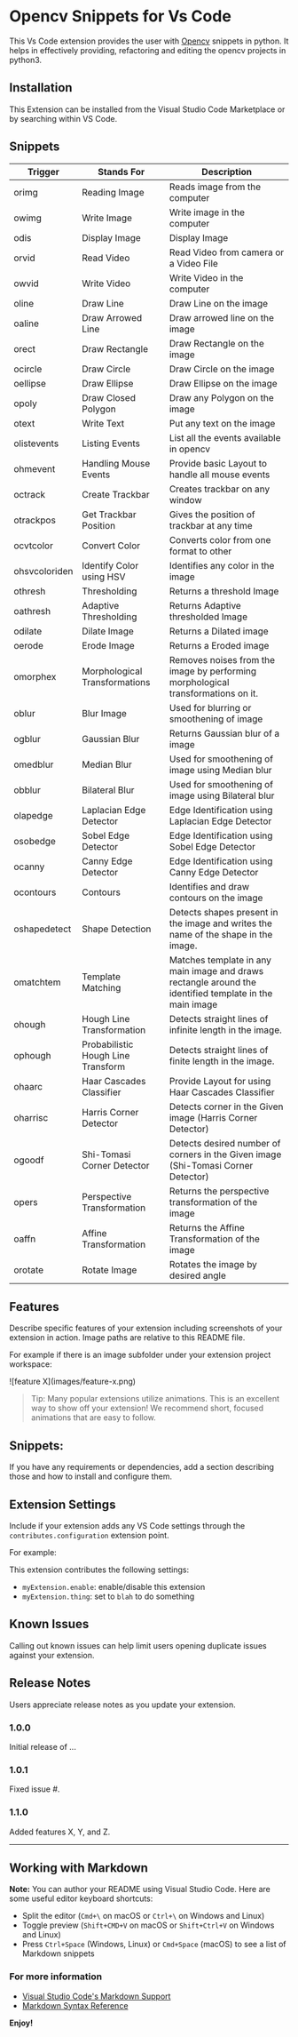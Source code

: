 # Opencv Snippets for Vs Code

This Vs Code extension provides the user with [Opencv](https://opencv.org/) snippets in python. It helps in effectively providing, refactoring and editing the opencv projects in python3.

## Installation

This Extension can be installed from the Visual Studio Code Marketplace or by searching within VS Code.


## Snippets

| **Trigger** | **Stands For** | **Description** |
| --- | --- | --- |
| orimg | Reading Image | Reads image from the computer |
| owimg | Write Image | Write image in the computer |
| odis | Display Image | Display Image |
| orvid | Read Video | Read Video from camera or a Video File |
| owvid | Write Video | Write Video in the computer |
| oline | Draw Line | Draw Line on the image |
| oaline | Draw Arrowed Line | Draw arrowed line on the image |
| orect | Draw Rectangle | Draw Rectangle on the image |
| ocircle | Draw Circle | Draw Circle on the image |
| oellipse | Draw Ellipse | Draw Ellipse on the image |
| opoly | Draw Closed Polygon | Draw any Polygon on the image |
| otext | Write Text | Put any text on the image |
| olistevents | Listing Events | List all the events available in opencv |
| ohmevent | Handling Mouse Events | Provide basic Layout to handle all mouse events |
| octrack | Create Trackbar | Creates trackbar on any window |
| otrackpos | Get Trackbar Position | Gives the position of trackbar at any time |
| ocvtcolor | Convert Color | Converts color from one format to other |
| ohsvcoloriden | Identify Color using HSV | Identifies any color in the image |
| othresh | Thresholding | Returns a threshold Image |
| oathresh | Adaptive Thresholding | Returns Adaptive thresholded Image |
| odilate | Dilate Image | Returns a Dilated image |
| oerode | Erode Image | Returns a Eroded image |
| omorphex | Morphological Transformations | Removes noises from the image by performing morphological transformations on it. |
| oblur | Blur Image | Used for blurring or smoothening of image |
| ogblur | Gaussian Blur | Returns Gaussian blur of a image |
| omedblur | Median Blur | Used for smoothening of image using Median blur |
| obblur | Bilateral Blur | Used for smoothening of image using Bilateral blur |
| olapedge | Laplacian Edge Detector| Edge Identification using Laplacian Edge Detector |
| osobedge | Sobel Edge Detector| Edge Identification using Sobel Edge Detector |
| ocanny | Canny Edge Detector| Edge Identification using Canny Edge Detector |
| ocontours | Contours | Identifies and draw contours on the image |
| oshapedetect | Shape Detection | Detects shapes present in the image and writes the name of the shape in the image. |
| omatchtem | Template Matching | Matches template in any main image and draws rectangle around the identified template in the main image |
| ohough | Hough Line Transformation | Detects straight lines of infinite length in the image. |
| ophough | Probabilistic Hough Line Transform | Detects straight lines of finite length in the image. |
| ohaarc | Haar Cascades Classifier| Provide Layout for using Haar Cascades Classifier |
| oharrisc | Harris Corner Detector | Detects corner in the Given image (Harris Corner Detector) |
| ogoodf | Shi-Tomasi Corner Detector | Detects desired number of corners in the Given image (Shi-Tomasi Corner Detector) |
| opers | Perspective Transformation | Returns the perspective transformation of the image |
| oaffn | Affine Transformation | Returns the Affine Transformation of the image |
| orotate | Rotate Image | Rotates the image by desired angle |

## Features

Describe specific features of your extension including screenshots of your extension in action. Image paths are relative to this README file.

For example if there is an image subfolder under your extension project workspace:

\!\[feature X\]\(images/feature-x.png\)

> Tip: Many popular extensions utilize animations. This is an excellent way to show off your extension! We recommend short, focused animations that are easy to follow.

## Snippets:

If you have any requirements or dependencies, add a section describing those and how to install and configure them.

## Extension Settings

Include if your extension adds any VS Code settings through the `contributes.configuration` extension point.

For example:

This extension contributes the following settings:

* `myExtension.enable`: enable/disable this extension
* `myExtension.thing`: set to `blah` to do something

## Known Issues

Calling out known issues can help limit users opening duplicate issues against your extension.

## Release Notes

Users appreciate release notes as you update your extension.

### 1.0.0

Initial release of ...

### 1.0.1

Fixed issue #.

### 1.1.0

Added features X, Y, and Z.

-----------------------------------------------------------------------------------------------------------

## Working with Markdown

**Note:** You can author your README using Visual Studio Code.  Here are some useful editor keyboard shortcuts:

* Split the editor (`Cmd+\` on macOS or `Ctrl+\` on Windows and Linux)
* Toggle preview (`Shift+CMD+V` on macOS or `Shift+Ctrl+V` on Windows and Linux)
* Press `Ctrl+Space` (Windows, Linux) or `Cmd+Space` (macOS) to see a list of Markdown snippets

### For more information

* [Visual Studio Code's Markdown Support](http://code.visualstudio.com/docs/languages/markdown)
* [Markdown Syntax Reference](https://help.github.com/articles/markdown-basics/)

**Enjoy!**
